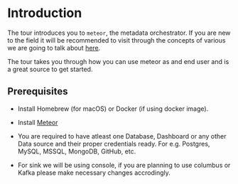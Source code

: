 # Introduction

The tour introduces you to `meteor`, the metadata orchestrator.
If you are new to the field it will be recommended to visit through the concepts of various we are going to talk about [here](../concepts/README.md).

The tour takes you through how you can use meteor as and end user and is a great source to get started.

## Prerequisites

* Install Homebrew (for macOS) or Docker (if using docker image).

* Install [Meteor](../guides/installation.md)

* You are required to have atleast one Database, Dashboard or any other Data source and their proper credentials ready.
For e.g. Postgres, MySQL, MSSQL, MongoDB, GitHub, etc.

* For sink we will be using console, if you are planning to use columbus or Kafka please make necessary changes accrodingly.

